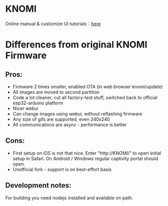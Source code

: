 # KNOMI
Online manual & customize UI tutorials：[here](https://bigtreetech.github.io/docs/KNOMI.html#)

# Differences from original KNOMI Firmware

## Pros:

 - Firmware 2 times smaller, enabled OTA (in web browser knomi/update)
 - All images are moved to second partition 
 - Code a lot cleaner, cut all factory-test stuff, switched back to official esp32-arduino platform
 - Nicer webui
 - Can change images using webui, without reflashing firmware
 - Any size of gifs are supported, even 240x240
 - All communications are async - performance is better

## Cons:

 - First setup on iOS is not that nice. Enter "http://KNOMI/" to open initial setup in Safari. On Android / Windows regular captivity portal should open.
 - Unofficial fork - support is on best-effort basis

## Development notes:

For building you need nodejs installed and available on path.

